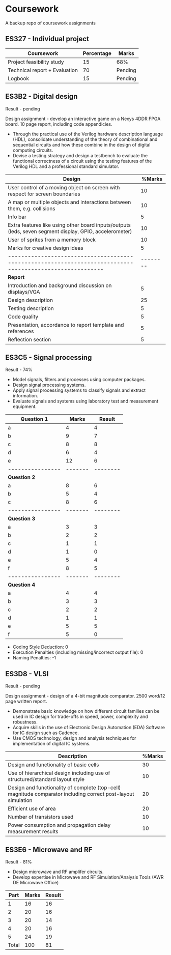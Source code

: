 # Coursework
A backup repo of coursework assignments

## ES327 - Individual project

| Coursework | Percentage | Marks |
|-|-|-|
| Project feasibility study | 15 | 68% |
| Technical report + Evaluation | 70 | Pending |
| Logbook | 15 | Pending |

## ES3B2 - Digital design

Result - pending 

Design assignment - develop an interactive game on a Nexys 4DDR FPGA board. 10 page report, including code appendicies.
- Through the practical use of the Verilog hardware description language (HDL), consolidate
understanding of the theory of combinational and sequential circuits and how these
combine in the design of digital computing circuits.
- Devise a testing strategy and design a testbench to evaluate the functional correctness of a
circuit using the testing features of the Verilog HDL and a professional standard simulator. 

| **Design**                                                                                              | %Marks |
|---------------------------------------------------------------------------------------------------------|--------|
| User control of a moving object on screen with respect for screen boundaries                            | 10     |
| A map or multiple objects and interactions between them, e.g. collisions                                | 10     |
| Info bar                                                                                                | 5      |
| Extra features like using other board inputs/outputs (leds, seven segment display, GPIO, accelerometer) | 10     |
| User of sprites from a memory block                                                                     | 10     |
| Marks for creative design ideas                                                                         | 5      |
|---------------------------------------------------------------------------------------------------------|--------|
| **Report**                                                                                              |        |
| Introduction and background discussion on displays/VGA                                                  | 5      |
| Design description                                                                                      | 25     |
| Testing description                                                                                     | 5      |
| Code quality                                                                                            | 5      |
| Presentation, accordance to report template and references                                              | 5      |
| Reflection section                                                                                      | 5      |

## ES3C5 - Signal processing

Result - 74%

- Model signals, filters and processes using computer packages.
- Design signal processing systems.
- Apply signal processing systems to classify signals and extract information.
- Evaluate signals and systems using laboratory test and measurement equipment.

| **Question 1** | Marks | Result |
|----------------|-------|--------|
| a              | 4     | 4      |
| b              | 9     | 7      |
| c              | 8     | 8      |
| d              | 6     | 4      |
| e              | 12    | 6      |
|----------------|-------|--------|
| **Question 2** |       |        |
| a              | 8     | 6      |
| b              | 5     | 4      |
| c              | 8     | 6      |
|----------------|-------|--------|
| **Question 3** |       |        |
| a              | 3     | 3      |
| b              | 2     | 2      |
| c              | 1     | 1      |
| d              | 1     | 0      |
| e              | 5     | 4      |
| f              | 8     | 5      |
|----------------|-------|--------|
| **Question 4** |       |        |
| a              | 4     | 4      |
| b              | 3     | 3      |
| c              | 2     | 2      |
| d              | 1     | 1      |
| e              | 5     | 5      |
| f              | 5     | 0      |

- Coding Style Deduction: 0 
- Execution Penalties (including missing/incorrect output file): 0 
- Naming Penalties: -1 

## ES3D8 - VLSI

Result - pending

Design assignment - design of a 4-bit magnitude comparator. 2500 word/12 page written report. 
 - Demonstrate basic knowledge on how different circuit families can be used in IC design for
trade-offs in speed, power, complexity and robustness.
- Acquire skills in the use of Electronic Design Automation (EDA) Software for IC design such
as Cadence.
- Use CMOS technology, design and analysis techniques for implementation of digital IC
systems.

| Description                                                                                                   | %Marks|
|---------------------------------------------------------------------------------------------------------------|-------|
| Design and functionality of basic cells                                                                       | 30    |
| Use of hierarchical design including use of structured/standard layout style                                  | 10    |
| Design and functionality of complete (top-cell) magnitude comparator including correct post-layout simulation | 20    |
| Efficient use of area                                                                                         | 20    |
| Number of transistors used                                                                                    | 10    |
| Power consumption and propagation delay measurement results                                                   | 10    |


## ES3E6 - Microwave and RF

Result - 81%

- Design microwave and RF amplifer circuits.  
- Develop expertise in Microwave and RF Simulation/Analysis Tools (AWR DE Microwave Office)

| Part  | Marks | Result |
|-------|-------|--------|
| 1     | 16    | 16     |
| 2     | 20    | 16     |
| 3     | 20    | 14     |
| 4     | 20    | 16     |
| 5     | 24    | 19     |
| Total | 100   | 81     |

